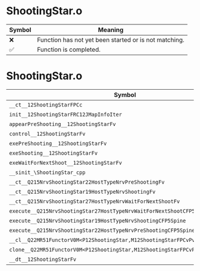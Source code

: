# ShootingStar.o
| Symbol | Meaning 
| ------------- | ------------- 
| :x: | Function has not yet been started or is not matching. 
| :white_check_mark: | Function is completed. 


# ShootingStar.o
| Symbol | Decompiled? |
| ------------- | ------------- |
| `__ct__12ShootingStarFPCc` | :white_check_mark: |
| `init__12ShootingStarFRC12JMapInfoIter` | :white_check_mark: |
| `appearPreShooting__12ShootingStarFv` | :white_check_mark: |
| `control__12ShootingStarFv` | :x: |
| `exePreShooting__12ShootingStarFv` | :x: |
| `exeShooting__12ShootingStarFv` | :x: |
| `exeWaitForNextShoot__12ShootingStarFv` | :white_check_mark: |
| `__sinit_\ShootingStar_cpp` | :white_check_mark: |
| `__ct__Q215NrvShootingStar22HostTypeNrvPreShootingFv` | :white_check_mark: |
| `__ct__Q215NrvShootingStar19HostTypeNrvShootingFv` | :white_check_mark: |
| `__ct__Q215NrvShootingStar27HostTypeNrvWaitForNextShootFv` | :white_check_mark: |
| `execute__Q215NrvShootingStar27HostTypeNrvWaitForNextShootCFP5Spine` | :white_check_mark: |
| `execute__Q215NrvShootingStar19HostTypeNrvShootingCFP5Spine` | :white_check_mark: |
| `execute__Q215NrvShootingStar22HostTypeNrvPreShootingCFP5Spine` | :white_check_mark: |
| `__cl__Q22MR51FunctorV0M<P12ShootingStar,M12ShootingStarFPCvPv_v>CFv` | :white_check_mark: |
| `clone__Q22MR51FunctorV0M<P12ShootingStar,M12ShootingStarFPCvPv_v>CFP7JKRHeap` | :white_check_mark: |
| `__dt__12ShootingStarFv` | :white_check_mark: |
